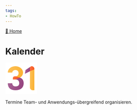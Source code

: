 ```yaml
---
tags:
- HowTo
---
```

[🔗 Home](/)
# Kalender
![icons_odoo_calendar](assets/icons_odoo_calendar.png)

Termine Team- und Anwendungs-übergreifend organisieren.